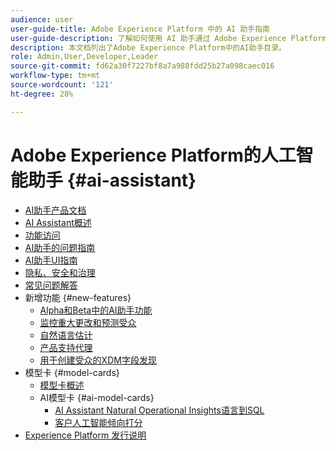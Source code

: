 ```yaml
---
audience: user
user-guide-title: Adobe Experience Platform 中的 AI 助手指南
user-guide-description: 了解如何使用 AI 助手通过 Adobe Experience Platform 和 Real-Time Customer Data Platform 加快工作流程。
description: 本文档列出了Adobe Experience Platform中的AI助手目录。
role: Admin,User,Developer,Leader
source-git-commit: fd62a30f7227bf8a7a988fdd25b27a098caec016
workflow-type: tm+mt
source-wordcount: '121'
ht-degree: 28%

---
```



# Adobe Experience Platform的人工智能助手 {#ai-assistant}

* [AI助手产品文档](landing.md)
* [AI Assistant概述](home.md)
* [功能访问](access.md)
* [AI助手的问题指南](questions.md)
* [AI助手UI指南](ui-guide.md)
* [隐私、安全和治理](privacy.md)
* [常见问题解答](faq.md)
* 新增功能 {#new-features}
   * [Alpha和Beta中的AI助手功能](./new-features/alpha-beta.md)
   * [监控重大更改和预测受众](./new-features/audience-forecasting.md)
   * [自然语言估计](./new-features/natural-language.md)
   * [产品支持代理](./new-features/customer-support.md)
   * [用于创建受众的XDM字段发现](./new-features/xdm-field-discovery.md)
* 模型卡 {#model-cards}
   * [模型卡概述](./model-cards/overview.md)
   * AI模型卡 {#ai-model-cards}
      * [AI Assistant Natural Operational Insights语言到SQL](./model-cards/ai-model-cards/natural-language-to-sql.md)
      * [客户人工智能倾向打分](./model-cards/ai-model-cards/customer-ai.md)
* [Experience Platform 发行说明](https://experienceleague.adobe.com/zh-hans/docs/experience-platform/release-notes/latest)

